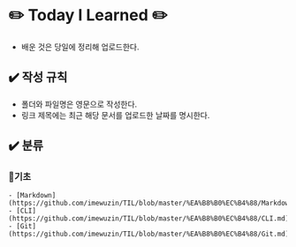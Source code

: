 # :pencil2: Today I Learned :pencil2:

- 배운 것은 당일에 정리해 업로드한다.

## :heavy_check_mark: 작성 규칙
- 폴더와 파일명은 영문으로 작성한다.
- 링크 제목에는 최근 해당 문서를 업로드한 날짜를 명시한다.


## :heavy_check_mark: 분류

  ### :small_orange_diamond:기초
    - [Markdown](https://github.com/imewuzin/TIL/blob/master/%EA%B8%B0%EC%B4%88/Markdown.md)
    - [CLI](https://github.com/imewuzin/TIL/blob/master/%EA%B8%B0%EC%B4%88/CLI.md)
    - [Git](https://github.com/imewuzin/TIL/blob/master/%EA%B8%B0%EC%B4%88/Git.md)


